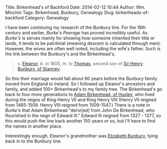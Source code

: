 Title: Birkenhead's of Backford
Date: 2014-02-12 10:44
Author: Wm. Minchin
Tags: Birkenhead, Bunbury, Genealogy
Slug: birkenheads-of-backford
Category: Genealogy

I have been continuing my research of the Bunbury line. For the 18th
century and earlier, *Burke's Peerage* has proved incredibly useful. As
*Burke's* is serves mainly for showing how someone inherited their title
or lands, it tends to be patrilinial (meaning descent is calculated
through men). However, the wives are often well noted, including the
wife's father. Such is the link between the Bunbury's and the
Birkenhead's.

> v. [Eleanor](http://minchin.ca/genealogy/profile-I9874.html), *b.* in
> 1605, *m.* to [Thomas](http://minchin.ca/genealogy/profile-I2155.html),
> second son of [Sir Henry Bunbury, of
> Stanney](http://minchin.ca/genealogy/profile-I2156.html).

So this their marriage would fall about 60 years before the Bunbury
family moved from England to Ireland. So I followed up Eleanor's
ancestors and family, and added 100+ Birkenhead's to my family tree. The
Birkenhead's go back to four more generations to [Adam Birkenhead, of
Huxley](http://minchin.ca/genealogy/profile-I10122.html), who lived
during the reigns of King Henry VII and King Henry VIII (Henry VII
reigned from 1485-1509. Henry VIII reigned from 1509-1547.) There is a
note in *Burke's* that Adam Birkenhead "deriv[ed] from John De
Birkenhead, who flourished in the reign of Edward III." Edward III
reigned from 1327 - 1377, so this would push the line back another 150
years or so, but I'll have to find the names in another place.

Interestingly enough, Eleanor's grandmother was [Elizabeth
Bunbury](http://minchin.ca/genealogy/profile-I9867.html), tying back in
to the Bunbury line.
